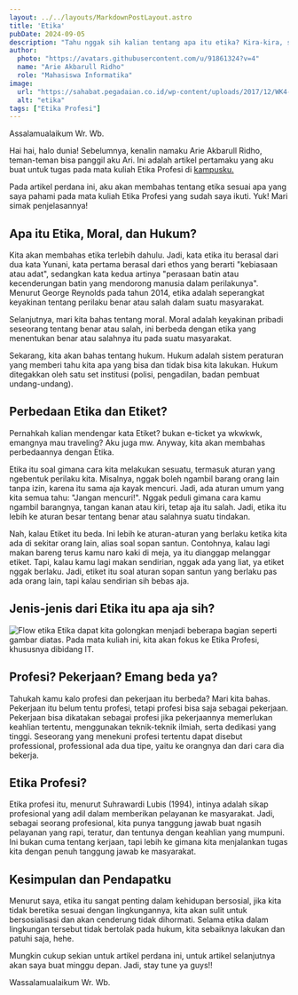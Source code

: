 ```yaml
---
layout: ../../layouts/MarkdownPostLayout.astro
title: 'Etika'
pubDate: 2024-09-05
description: "Tahu nggak sih kalian tentang apa itu etika? Kira-kira, seberapa penting ya etika bagi kita sebagai manusia? Yuk, simak artikel ini sampai habis biar kalian lebih paham tentang pentingnya etika dalam kehidupan sehari-hari!"
author:
  photo: "https://avatars.githubusercontent.com/u/91861324?v=4"
  name: "Arie Akbarull Ridho"
  role: "Mahasiswa Informatika"
image:
  url: "https://sahabat.pegadaian.co.id/wp-content/uploads/2017/12/WK4-SP-Manfaat-Etika-Bisnis-Bagi-Perusahaan.jpg"
  alt: "etika"
tags: ["Etika Profesi"]
---
```

Assalamualaikum Wr. Wb.

Hai hai, halo dunia! Sebelumnya, kenalin namaku Arie Akbarull Ridho, teman-teman bisa panggil aku Ari. Ini adalah artikel pertamaku yang aku buat untuk tugas pada mata kuliah Etika Profesi di [kampusku.](https://www.unej.ac.id)

Pada artikel perdana ini, aku akan membahas tentang etika sesuai apa yang saya pahami pada mata kuliah Etika Profesi yang sudah saya ikuti. Yuk! Mari simak penjelasannya!

## Apa itu Etika, Moral, dan Hukum?
Kita akan membahas etika terlebih dahulu. Jadi, kata etika itu berasal dari dua kata Yunani, kata pertama berasal dari ethos yang berarti "kebiasaan atau adat", sedangkan kata kedua artinya "perasaan batin atau kecenderungan batin yang mendorong manusia dalam perilakunya". Menurut George Reynolds pada tahun 2014, etika adalah seperangkat keyakinan tentang perilaku benar atau salah dalam suatu masyarakat.

Selanjutnya, mari kita bahas tentang moral. Moral adalah keyakinan pribadi seseorang tentang benar atau salah, ini berbeda dengan etika yang menentukan benar atau salahnya itu pada suatu masyarakat.

Sekarang, kita akan bahas tentang hukum. Hukum adalah sistem peraturan yang memberi tahu kita apa yang bisa dan tidak bisa kita lakukan. Hukum ditegakkan oleh satu set institusi (polisi, pengadilan, badan pembuat undang-undang).
## Perbedaan Etika dan Etiket?
Pernahkah kalian mendengar kata Etiket? bukan e-ticket ya wkwkwk, emangnya mau traveling? Aku juga mw. Anyway, kita akan membahas perbedaannya dengan Etika.

Etika itu soal gimana cara kita melakukan sesuatu, termasuk aturan yang ngebentuk perilaku kita. Misalnya, nggak boleh ngambil barang orang lain tanpa izin, karena itu sama aja kayak mencuri. Jadi, ada aturan umum yang kita semua tahu: "Jangan mencuri!". Nggak peduli gimana cara kamu ngambil barangnya, tangan kanan atau kiri, tetap aja itu salah. Jadi, etika itu lebih ke aturan besar tentang benar atau salahnya suatu tindakan.

Nah, kalau Etiket itu beda. Ini lebih ke aturan-aturan yang berlaku ketika kita ada di sekitar orang lain, alias soal sopan santun. Contohnya, kalau lagi makan bareng terus kamu naro kaki di meja, ya itu dianggap melanggar etiket. Tapi, kalau kamu lagi makan sendirian, nggak ada yang liat, ya etiket nggak berlaku. Jadi, etiket itu soal aturan sopan santun yang berlaku pas ada orang lain, tapi kalau sendirian sih bebas aja.
## Jenis-jenis dari Etika itu apa aja sih?
![Flow etika](https://i.ibb.co.com/tLJHdWG/Slide5.png)
Etika dapat kita golongkan menjadi beberapa bagian seperti gambar diatas. Pada mata kuliah ini, kita akan fokus ke Etika Profesi, khususnya dibidang IT.
## Profesi? Pekerjaan? Emang beda ya?
Tahukah kamu kalo profesi dan pekerjaan itu berbeda? Mari kita bahas. Pekerjaan itu belum tentu profesi, tetapi profesi bisa saja sebagai pekerjaan. Pekerjaan bisa dikatakan sebagai profesi jika pekerjaannya memerlukan keahlian tertentu, menggunakan teknik-teknik ilmiah, serta dedikasi yang tinggi. Seseorang yang menekuni profesi tertentu dapat disebut professional, professional ada dua tipe, yaitu ke orangnya dan dari cara dia bekerja.
## Etika Profesi?
Etika profesi itu, menurut Suhrawardi Lubis (1994), intinya adalah sikap profesional yang adil dalam memberikan pelayanan ke masyarakat. Jadi, sebagai seorang profesional, kita punya tanggung jawab buat ngasih pelayanan yang rapi, teratur, dan tentunya dengan keahlian yang mumpuni. Ini bukan cuma tentang kerjaan, tapi lebih ke gimana kita menjalankan tugas kita dengan penuh tanggung jawab ke masyarakat.
## Kesimpulan dan Pendapatku
Menurut saya, etika itu sangat penting dalam kehidupan bersosial, jika kita tidak beretika sesuai dengan lingkungannya, kita akan sulit untuk bersosialisasi dan akan cenderung tidak dihormati. Selama etika dalam lingkungan tersebut tidak bertolak pada hukum, kita sebaiknya lakukan dan patuhi saja, hehe.

Mungkin cukup sekian untuk artikel perdana ini, untuk artikel selanjutnya akan saya buat minggu depan. Jadi, stay tune ya guys!!

Wassalamualaikum Wr. Wb.